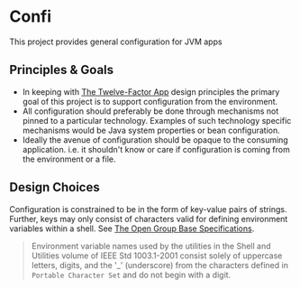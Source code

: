 # Confi

This project provides general configuration for JVM apps

## Principles & Goals

- In keeping with [The Twelve-Factor App](https://12factor.net/) design principles the primary goal of this project is to support configuration from the environment.
- All configuration should preferably be done through mechanisms not pinned to a particular technology.
  Examples of such technology specific mechanisms would be Java system properties or bean configuration.
- Ideally the avenue of configuration should be opaque to the consuming application.
  i.e. it shouldn't know or care if configuration is coming from the environment or a file.

## Design Choices

Configuration is constrained to be in the form of key-value pairs of strings.
Further, keys may only consist of characters valid for defining environment variables within a shell.
See [The Open Group Base Specifications](https://pubs.opengroup.org/onlinepubs/000095399/basedefs/xbd_chap08.html).
> Environment variable names used by the utilities in the Shell and Utilities volume of IEEE Std 1003.1-2001 consist solely of uppercase letters, digits, and the '_' (underscore) from the characters defined in `Portable Character Set` and do not begin with a digit.
